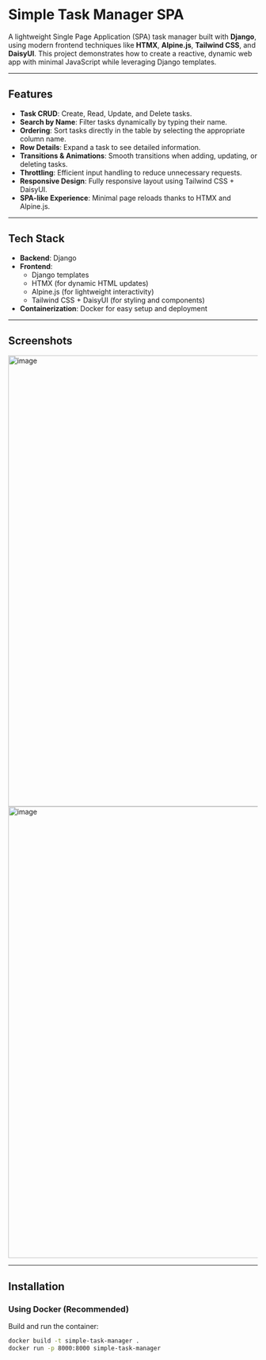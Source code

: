 # Simple Task Manager SPA

A lightweight Single Page Application (SPA) task manager built with **Django**, using modern frontend techniques like **HTMX**, **Alpine.js**, **Tailwind CSS**, and **DaisyUI**. This project demonstrates how to create a reactive, dynamic web app with minimal JavaScript while leveraging Django templates.

---

## Features

- **Task CRUD**: Create, Read, Update, and Delete tasks.
- **Search by Name**: Filter tasks dynamically by typing their name.
- **Ordering**: Sort tasks directly in the table by selecting the appropriate column name.
- **Row Details**: Expand a task to see detailed information.
- **Transitions & Animations**: Smooth transitions when adding, updating, or deleting tasks.
- **Throttling**: Efficient input handling to reduce unnecessary requests.
- **Responsive Design**: Fully responsive layout using Tailwind CSS + DaisyUI.
- **SPA-like Experience**: Minimal page reloads thanks to HTMX and Alpine.js.

---

## Tech Stack

- **Backend**: Django
- **Frontend**: 
  - Django templates
  - HTMX (for dynamic HTML updates)
  - Alpine.js (for lightweight interactivity)
  - Tailwind CSS + DaisyUI (for styling and components)
- **Containerization**: Docker for easy setup and deployment

---

## Screenshots

<img width="1919" height="909" alt="image" src="https://github.com/user-attachments/assets/30b43fb4-c336-4ff8-aa85-1122c4a7dd40" />
<img width="1919" height="910" alt="image" src="https://github.com/user-attachments/assets/01875ef4-38a3-409e-aa62-ce136146ea2e" />

---

## Installation

### Using Docker (Recommended)

Build and run the container:

```bash
docker build -t simple-task-manager .
docker run -p 8000:8000 simple-task-manager

